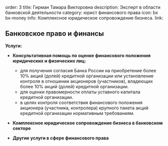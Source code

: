 order: 3
title: Гирман Тамара Викторовна
description: Эксперт в области банковской деятельности
category: юрист финансового права
icon: bx bx-money
info:  Комплексное юридическое сопровождение бизнеса.
link:

## Банковское право и финансы

**Услуги:**

* **Консультативная помощь по оценке финансового положения юридических и физических лиц:**
    *  для получения согласия Банка России на приобретение более 10% акций (долей) кредитной организации или установление контроля в отношении акционеров (участников), владеющих более 10% акций (долей) кредитной организации.
    *  для оценки правомерности оплаты уставного капитала кредитной организации.
    *  в целях контроля соответствия финансового положения акционера (участника, контролера) крупного пакета акций кредитной организации нормативным требованиям.

* **Комплексное юридическое сопровождение бизнеса в банковском секторе**

* **Другие услуги в сфере финансового права**
